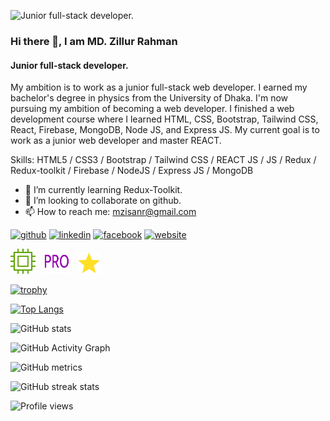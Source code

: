 ![Junior full-stack developer.](https://media-exp1.licdn.com/dms/image/C4D16AQHN8oOXIAAzHg/profile-displaybackgroundimage-shrink_350_1400/0/1654709162111?e=1668038400&v=beta&t=zmpsv5oMBuCi7Y2ki6ff5UdOF3lk8TgdvjuUGT0ByuM)

### Hi there 👋, I am MD. Zillur Rahman
#### Junior full-stack developer.


My ambition is to work as a junior full-stack web developer. I earned my bachelor's degree in
physics from the University of Dhaka. I'm now pursuing my ambition of becoming a web
developer. I finished a web development course where I learned HTML, CSS, Bootstrap,
Tailwind CSS, React, Firebase, MongoDB, Node JS, and Express JS. My current goal is to work
as a junior web developer and master REACT.

Skills: HTML5 / CSS3 / Bootstrap / Tailwind CSS / REACT JS / JS / Redux / Redux-toolkit / Firebase / NodeJS / Express JS / MongoDB

- 🌱 I’m currently learning Redux-Toolkit. 
- 👯 I’m looking to collaborate on github. 
- 📫 How to reach me: mzisanr@gmail.com 


[<img src='https://cdn.jsdelivr.net/npm/simple-icons@3.0.1/icons/github.svg' alt='github' height='40'>](https://github.com/MdZillurRahman)  [<img src='https://cdn.jsdelivr.net/npm/simple-icons@3.0.1/icons/linkedin.svg' alt='linkedin' height='40'>](https://www.linkedin.com/in/md-zillur-rahman-2042291ab/)  [<img src='https://cdn.jsdelivr.net/npm/simple-icons@3.0.1/icons/facebook.svg' alt='facebook' height='40'>](https://www.facebook.com/profile.php?id=100010465036529)  [<img src='https://cdn.jsdelivr.net/npm/simple-icons@3.0.1/icons/icloud.svg' alt='website' height='40'>](https://zillurportfolio.netlify.app/)  

<a href='https://docs.github.com/en/developers'><img src='https://raw.githubusercontent.com/acervenky/animated-github-badges/master/assets/devbadge.gif' width='40' height='40'></a> <a href='https://github.com/pricing'><img src='https://raw.githubusercontent.com/acervenky/animated-github-badges/master/assets/pro.gif' width='40' height='40'></a> <a href='https://stars.github.com/'><img src='https://raw.githubusercontent.com/acervenky/animated-github-badges/master/assets/starbadge.gif' width='35' height='35'></a> 

[![trophy](https://github-profile-trophy.vercel.app/?username=MdZillurRahman)](https://github.com/ryo-ma/github-profile-trophy)

[![Top Langs](https://github-readme-stats.vercel.app/api/top-langs/?username=MdZillurRahman)](https://github.com/anuraghazra/github-readme-stats)

![GitHub stats](https://github-readme-stats.vercel.app/api?username=MdZillurRahman&show_icons=true)  

![GitHub Activity Graph](https://activity-graph.herokuapp.com/graph?username=MdZillurRahman)  

![GitHub metrics](https://metrics.lecoq.io/MdZillurRahman)  

![GitHub streak stats](https://github-readme-streak-stats.herokuapp.com/?user=MdZillurRahman)  

![Profile views](https://gpvc.arturio.dev/MdZillurRahman)  
